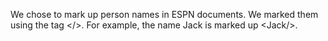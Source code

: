 We chose to mark up person names in ESPN documents. We marked them using the tag </>. For example, the name Jack is marked up \<Jack/\>.
